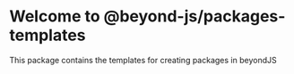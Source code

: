 # Welcome to @beyond-js/packages-templates

This package contains the templates for creating packages in beyondJS
